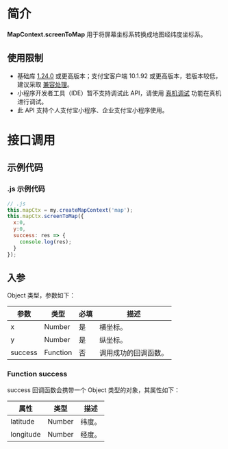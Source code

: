 # 简介
**MapContext.screenToMap** 用于将屏幕坐标系转换成地图经纬度坐标系。

## 使用限制

- 基础库 [1.24.0](https://opendocs.alipay.com/mini/framework/lib) 或更高版本；支付宝客户端 10.1.92 或更高版本，若版本较低，建议采取 [兼容处理](https://opendocs.alipay.com/mini/framework/compatibility)。
- 小程序开发者工具（IDE）暂不支持调试此 API，请使用 [真机调试](https://opendocs.alipay.com/mini/ide/remote-debug) 功能在真机进行调试。
- 此 API 支持个人支付宝小程序、企业支付宝小程序使用。

# 接口调用

## 示例代码

### .js 示例代码

```javascript
// .js
this.mapCtx = my.createMapContext('map');
this.mapCtx.screenToMap({
  x:0,
  y:0,
  success: res => {
    console.log(res);
  }
});
```

## 入参

Object 类型，参数如下：

| **参数** | **类型** | **必填** | **描述** |
| --- | --- | --- | --- |
| x | Number | 是 | 横坐标。 |
| y | Number | 是 | 纵坐标。 |
| success | Function | 否 | 调用成功的回调函数。 |

### Function success

success 回调函数会携带一个 Object 类型的对象，其属性如下：

| **属性** | **类型** | **描述** |
| --- | --- | --- |
| latitude | Number | 纬度。 |
| longitude | Number | 经度。 |

